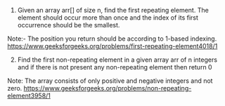 1. Given an array arr[] of size n, find the first repeating element. The element should occur more than once and the index of its first occurrence should be the smallest. 

Note:- The position you return should be according to 1-based indexing. 
https://www.geeksforgeeks.org/problems/first-repeating-element4018/1


2. Find the first non-repeating element in a given array arr of n integers and if there is not present any non-repeating element then return 0

Note: The array consists of only positive and negative integers and not zero.
https://www.geeksforgeeks.org/problems/non-repeating-element3958/1


